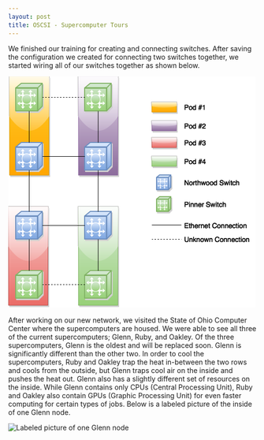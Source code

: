 ```yaml
---
layout: post
title: OSCSI - Supercomputer Tours
---
```


We finished our training for creating and connecting switches. After saving the configuration
we created for connecting two switches together, we started wiring all of our
switches together as shown below.

<img src="img/multiswitchconfigdia.png" alt="Picture of New Switch Configuration"
style="max-width:100%">

After working on our new network, we visited the State of Ohio Computer Center where
the supercomputers are housed. We were able to see all three of the current supercomputers;
Glenn, Ruby, and Oakley. Of the three supercomputers, Glenn is the oldest and
will be replaced soon. Glenn is significantly different than the other two. In
order to cool the supercomputers, Ruby and Oakley trap the heat in-between the
two rows and cools from the outside, but Glenn traps cool air on the inside and
pushes the heat out. Glenn also has a slightly different set of resources on
the inside. While Glenn contains only CPUs (Central Processing Unit), Ruby and
Oakley also contain GPUs (Graphic Processing Unit) for even faster computing
for certain types of jobs. Below is a labeled picture of the inside of one Glenn
node.

<img src="https://lh3.googleusercontent.com/GrquJkuIWDz1TSPAAPz7QIdhkS-4TKBPyU5MM_UHKQ=w858-h643-no"
alt="Labeled picture of one Glenn node" style="max-width:100%">
